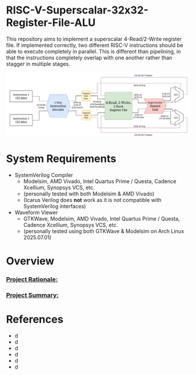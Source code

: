 # RISC-V-Superscalar-32x32-Register-File-ALU

This repository aims to implement a superscalar 4-Read/2-Write register file. If implemented correctly, two different RISC-V instructions should be able to execute completely in parallel. This is different than pipelining, in that the instructions completely overlap with one another rather than stagger in multiple stages.

<p align="center">
  <img src="Screenshots/BlockDiagram.png" />
</p>

# System Requirements
* SystemVerilog Compiler
    * Modelsim, AMD Vivado, Intel Quartus Prime / Questa, Cadence Xcellium, Synopsys VCS, etc.
    * (personally tested with both Modelsim & AMD Vivado)
    * (Icarus Verilog does **not** work as it is not compatible with SystemVerilog interfaces)
* Waveform Viewer
    * GTKWave, Modelsim, AMD Vivado, Intel Quartus Prime / Questa, Cadence Xcellium, Synopsys VCS, etc.
    * (personally tested using both GTKWave & Modelsim on Arch Linux 2025.07.01)
# Overview
### <ins> Project Rationale:</ins>


### <ins> Project Summary:</ins>


# References
* d
* d
* d
* d
* d
* d
